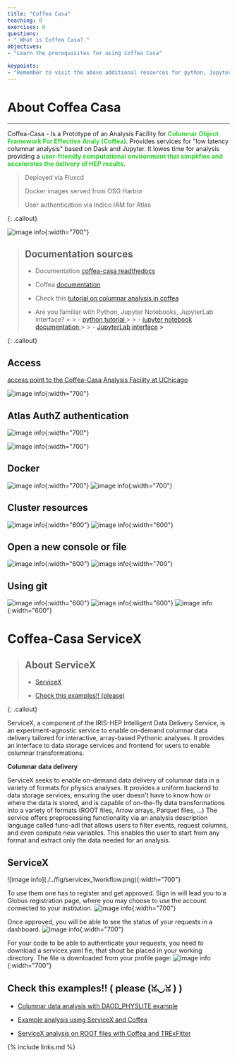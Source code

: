 ```yaml
---
title: "Coffea Casa"
teaching: 0
exercises: 0
questions:
- " What is Coffea Casa? "
objectives:
- "Learn the prerequisites for using Coffea Casa"

keypoints:
- "Remember to visit the above additional resources for python, Jupyter Notebooks and JupyterLab if you need to learn more about with how they work or in case of any doubt."
---
```

<!--
> ## About Coffea Casa
>
> - <a href="#prerequisites">Prerequisites</a>
>
> - <a href="#access">Access</a>
>
> - <a href="#authz">Atlas AuthZ authentication</a> 
>
> - <a href="#docker">Docker</a>
>
> - <a href="#cluster">Cluster resources</a>
>
> - <a href="#open">Open a new console or file</a>
>
> - <a href="#git">Using git</a>
>
{: .callout}-->

# About Coffea Casa

<hr/>

Coffea-Casa -  Is a Prototype of an Analysis Facility for **<font color=LimeGreen>Columnar Object Framework For Effective Analy (Coffea)</font>**. Provides services for "low latency columnar analysis" based on Dask and Jupyter. It lowes time for analysis providing a **<font color=LimeGreen>user-friendly computational environment that simplifies and accelerates the delivery of HEP results</font>**.

>
> Deployed via Fluxcd
>
> Docker images served from OSG Harbor 
>
> User authentication via Indico IAM for Atlas
>
{: .callout}

![image info](./../fig/i_c1draft.png){:width="700"}

> ## Documentation sources 
> 
> - Documentation  <a href="https://coffea-casa.readthedocs.io/en/latest/#">coffea-casa readthedocs</a>
> 
> - Coffea <a href="https://coffeateam.github.io/coffea/">documentation</a>
>
> - Check this <a href="https://github.com/CoffeaTeam/coffea-casa-tutorials">tutorial on columnar analysis in coffea</a>
>
> - Are you familiar with Python, Jupyter Notebooks, JupyterLab interface?
    >
    > - <a href="https://docs.python.org/3/tutorial/"> python tutorial </a>
    >
    > - <a href="https://jupyter.org/"> jupyter notebook documentation </a>
    >
    > - <a href="https://jupyterlab.readthedocs.io/en/stable/user/interface.html"> JupyterLab interface<a> 
    >
>
{: .callout}




## Access 

<a href="https://coffea.af.uchicago.edu">access point to the Coffea-Casa Analysis Facility at UChicago</a>

![image info](./../fig/coffea_access.png){:width="700"}

<h2 id="authz">Atlas AuthZ authentication</h2>

![image info](./../fig/coffea_authz.png){:width="700"}

![image info](./../fig/coffea_authz2.png){:width="700"}

<h2 id="docker">Docker</h2>

![image info](./../fig/coffea_docker.png){:width="700"}
![image info](./../fig/coffea_docker2.png){:width="700"}

<h2 id="cluster">Cluster resources</h2>

![image info](./../fig/coffea_resources.png){:width="600"}
![image info](./../fig/coffea_resources2.png){:width="600"} 

<h2 id="open">Open a new console or file</h2>

![image info](./../fig/coffea_new.png){:width="600"} 
![image info](./../fig/coffea_new2.png){:width="700"}

<h2 id="git">Using git</h2>

![image info](./../fig/coffea_git.png){:width="600"} 
![image info](./../fig/coffea_git2.png){:width="600"} 
![image info](./../fig/coffea_git3.png){:width="600"}

# Coffea-Casa ServiceX

> ## About ServiceX
>
> - <a href="#servicex">ServiceX</a>
>
> - <a href="#columnar">Check this examples!! (please)</a>
>
{: .callout}

ServiceX, a component of the IRIS-HEP Intelligent Data Delivery Service, is an experiment-agnostic service to enable on-demand columnar data delivery tailored for interactive, array-based Pythonic analyses. It provides an interface to data storage services and frontend for users to enable columnar transformations.

**Columnar data delivery**

ServiceX seeks to enable on-demand data delivery of columnar data in a variety of formats for physics analyses. It provides a uniform backend to data storage services, ensuring the user doesn't have to know how or where the data is stored, and is capable of on-the-fly data transformations into a variety of formats (ROOT files, Arrow arrays, Parquet files, ...) The service offers preprocessing functionality via an analysis description language called func-adl that allows users to filter events, request columns, and even compute new variables. This enables the user to start from any format and extract only the data needed for an analysis.

<h2 id="servicex">ServiceX</h2>
![image info](./../fig/servicex_1workflow.png){:width="700"}
  
To use them one has to register and get approved. Sign in will lead you to a Globus registration page, where you may choose to use the account connected to your institution.
![image info](./../fig/servicex_2globus.png){:width="700"}
  
Once approved, you will be able to see the status of your requests in a dashboard.
![image info](./../fig/servicex_3dash.png){:width="700"}
  
For your code to be able to authenticate your requests, you need to download a servicex.yaml fie, that shout be placed in your working directory. The file is downloaded from your profile page:
![image info](./../fig/servicex_4profile.png){:width="700"}


<h2 id="columnar">Check this examples!! ( please (ꈍ◡ꈍ ) )</h2> 


- <a href="https://github.com/nikoladze/agc-tools-workshop-2021-physlite">Columnar data analysis with DAOD_PHYSLITE example</a>

- <a href="https://github.com/iris-hep/analysis-grand-challenge/blob/main/workshops/agctools2021/HZZ_analysis_pipeline/HZZ_analysis_pipeline.ipynb">Example analysis using ServiceX and Coffea</a>


- <a href="https://github.com/kyungeonchoi/ServiceX-at-IRIS-HEP-ACG-workshop-2021">ServiceX analysis on ROOT files with Coffea and TRExFitter</a>

{% include links.md %}

